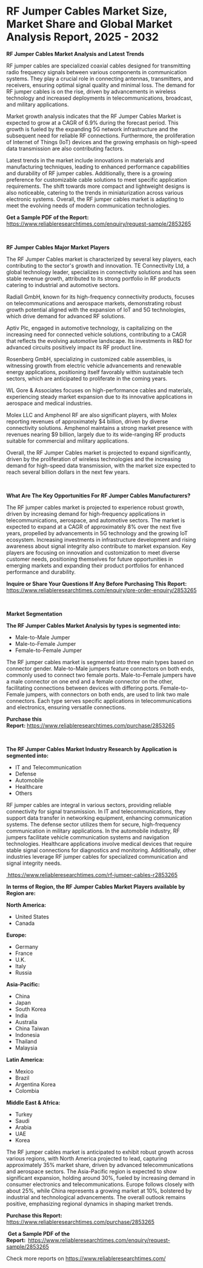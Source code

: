 <p><h1>RF Jumper Cables Market Size, Market Share and Global Market Analysis Report, 2025 - 2032</h1></p><p><strong>RF Jumper Cables Market Analysis and Latest Trends</strong></p>
<p><p>RF jumper cables are specialized coaxial cables designed for transmitting radio frequency signals between various components in communication systems. They play a crucial role in connecting antennas, transmitters, and receivers, ensuring optimal signal quality and minimal loss. The demand for RF jumper cables is on the rise, driven by advancements in wireless technology and increased deployments in telecommunications, broadcast, and military applications.</p><p>Market growth analysis indicates that the RF Jumper Cables Market is expected to grow at a CAGR of 6.9% during the forecast period. This growth is fueled by the expanding 5G network infrastructure and the subsequent need for reliable RF connections. Furthermore, the proliferation of Internet of Things (IoT) devices and the growing emphasis on high-speed data transmission are also contributing factors.</p><p>Latest trends in the market include innovations in materials and manufacturing techniques, leading to enhanced performance capabilities and durability of RF jumper cables. Additionally, there is a growing preference for customizable cable solutions to meet specific application requirements. The shift towards more compact and lightweight designs is also noticeable, catering to the trends in miniaturization across various electronic systems. Overall, the RF jumper cables market is adapting to meet the evolving needs of modern communication technologies.</p></p>
<p><strong>Get a Sample PDF of the Report:&nbsp;</strong> <a href="https://www.reliableresearchtimes.com/enquiry/request-sample/2853265?utm_campaign=3355&utm_medium=2&utm_source=Github&utm_content=ia&utm_term=11032025&utm_id=rf-jumper-cables">https://www.reliableresearchtimes.com/enquiry/request-sample/2853265</a></p>
<p>&nbsp;</p>
<p><strong>RF Jumper Cables Major Market Players</strong></p>
<p><p>The RF Jumper Cables market is characterized by several key players, each contributing to the sector's growth and innovation. TE Connectivity Ltd, a global technology leader, specializes in connectivity solutions and has seen stable revenue growth, attributed to its strong portfolio in RF products catering to industrial and automotive sectors.</p><p>Radiall GmbH, known for its high-frequency connectivity products, focuses on telecommunications and aerospace markets, demonstrating robust growth potential aligned with the expansion of IoT and 5G technologies, which drive demand for advanced RF solutions.</p><p>Aptiv Plc, engaged in automotive technology, is capitalizing on the increasing need for connected vehicle solutions, contributing to a CAGR that reflects the evolving automotive landscape. Its investments in R&D for advanced circuits positively impact its RF product line.</p><p>Rosenberg GmbH, specializing in customized cable assemblies, is witnessing growth from electric vehicle advancements and renewable energy applications, positioning itself favorably within sustainable tech sectors, which are anticipated to proliferate in the coming years.</p><p>WL Gore & Associates focuses on high-performance cables and materials, experiencing steady market expansion due to its innovative applications in aerospace and medical industries.</p><p>Molex LLC and Amphenol RF are also significant players, with Molex reporting revenues of approximately $4 billion, driven by diverse connectivity solutions. Amphenol maintains a strong market presence with revenues nearing $9 billion, largely due to its wide-ranging RF products suitable for commercial and military applications.</p><p>Overall, the RF Jumper Cables market is projected to expand significantly, driven by the proliferation of wireless technologies and the increasing demand for high-speed data transmission, with the market size expected to reach several billion dollars in the next few years.</p></p>
<p>&nbsp;</p>
<p><strong>What Are The Key Opportunities For RF Jumper Cables Manufacturers?</strong></p>
<p><p>The RF jumper cables market is projected to experience robust growth, driven by increasing demand for high-frequency applications in telecommunications, aerospace, and automotive sectors. The market is expected to expand at a CAGR of approximately 8% over the next five years, propelled by advancements in 5G technology and the growing IoT ecosystem. Increasing investments in infrastructure development and rising awareness about signal integrity also contribute to market expansion. Key players are focusing on innovation and customization to meet diverse customer needs, positioning themselves for future opportunities in emerging markets and expanding their product portfolios for enhanced performance and durability.</p></p>
<p><strong>Inquire or Share Your Questions If Any Before Purchasing This Report:</strong> <a href="https://www.reliableresearchtimes.com/enquiry/pre-order-enquiry/2853265?utm_campaign=3355&utm_medium=2&utm_source=Github&utm_content=ia&utm_term=11032025&utm_id=rf-jumper-cables">https://www.reliableresearchtimes.com/enquiry/pre-order-enquiry/2853265</a></p>
<p>&nbsp;</p>
<p><strong>Market Segmentation</strong></p>
<p><strong>The RF Jumper Cables Market Analysis by types is segmented into:</strong></p>
<p><ul><li>Male-to-Male Jumper</li><li>Male-to-Female Jumper</li><li>Female-to-Female Jumper</li></ul></p>
<p><p>The RF jumper cables market is segmented into three main types based on connector gender. Male-to-Male jumpers feature connectors on both ends, commonly used to connect two female ports. Male-to-Female jumpers have a male connector on one end and a female connector on the other, facilitating connections between devices with differing ports. Female-to-Female jumpers, with connectors on both ends, are used to link two male connectors. Each type serves specific applications in telecommunications and electronics, ensuring versatile connections.</p></p>
<p><strong>Purchase this Report:&nbsp;</strong><a href="https://www.reliableresearchtimes.com/purchase/2853265?utm_campaign=3355&utm_medium=2&utm_source=Github&utm_content=ia&utm_term=11032025&utm_id=rf-jumper-cables">https://www.reliableresearchtimes.com/purchase/2853265</a></p>
<p>&nbsp;</p>
<p><strong>The RF Jumper Cables Market Industry Research by Application is segmented into:</strong></p>
<p><ul><li>IT and Telecommunication</li><li>Defense</li><li>Automobile</li><li>Healthcare</li><li>Others</li></ul></p>
<p><p>RF jumper cables are integral in various sectors, providing reliable connectivity for signal transmission. In IT and telecommunications, they support data transfer in networking equipment, enhancing communication systems. The defense sector utilizes them for secure, high-frequency communication in military applications. In the automobile industry, RF jumpers facilitate vehicle communication systems and navigation technologies. Healthcare applications involve medical devices that require stable signal connections for diagnostics and monitoring. Additionally, other industries leverage RF jumper cables for specialized communication and signal integrity needs.</p></p>
<p><a href="https://www.reliableresearchtimes.com/rf-jumper-cables-r2853265?utm_campaign=3355&utm_medium=2&utm_source=Github&utm_content=ia&utm_term=11032025&utm_id=rf-jumper-cables">&nbsp;https://www.reliableresearchtimes.com/rf-jumper-cables-r2853265</a></p>
<p><strong>In terms of Region, the RF Jumper Cables Market Players available by Region are:</strong></p>
<p>
    <p> <strong> North America: </strong>
        <ul>
            <li>United States</li>
            <li>Canada</li>
        </ul>
        </p> 
    <p> <strong> Europe: </strong>
        <ul>
            <li>Germany</li>
            <li>France</li>
            <li>U.K.</li>
            <li>Italy</li>
            <li>Russia</li>
        </ul>
        </p> 
    <p> <strong> Asia-Pacific: </strong>
        <ul>
            <li>China</li>
            <li>Japan</li>
            <li>South Korea</li>
            <li>India</li>
            <li>Australia</li>
            <li>China Taiwan</li>
            <li>Indonesia</li>
            <li>Thailand</li>
            <li>Malaysia</li>
        </ul>
        </p> 
    <p> <strong> Latin America: </strong>
        <ul>
            <li>Mexico</li>
            <li>Brazil</li>
            <li>Argentina Korea</li>
            <li>Colombia</li>
        </ul>
        </p> 
    <p> <strong> Middle East & Africa: </strong>
        <ul>
            <li>Turkey</li>
            <li>Saudi</li>
            <li>Arabia</li>
            <li>UAE</li>
            <li>Korea</li>
        </ul>
    </p>
    </p>
<p><p>The RF jumper cables market is anticipated to exhibit robust growth across various regions, with North America projected to lead, capturing approximately 35% market share, driven by advanced telecommunications and aerospace sectors. The Asia-Pacific region is expected to show significant expansion, holding around 30%, fueled by increasing demand in consumer electronics and telecommunications. Europe follows closely with about 25%, while China represents a growing market at 10%, bolstered by industrial and technological advancements. The overall outlook remains positive, emphasizing regional dynamics in shaping market trends.</p></p>
<p><strong>Purchase this Report: </strong><a href="https://www.reliableresearchtimes.com/purchase/2853265?utm_campaign=3355&utm_medium=2&utm_source=Github&utm_content=ia&utm_term=11032025&utm_id=rf-jumper-cables">https://www.reliableresearchtimes.com/purchase/2853265</a></p>
<p>&nbsp;<strong>Get a Sample PDF of the Report:&nbsp;&nbsp;</strong><a href="https://www.reliableresearchtimes.com/enquiry/request-sample/2853265?utm_campaign=3355&utm_medium=2&utm_source=Github&utm_content=ia&utm_term=11032025&utm_id=rf-jumper-cables">https://www.reliableresearchtimes.com/enquiry/request-sample/2853265</a></p>
<p><strong></strong></p>
<p>Check more reports on <a href="https://www.reliableresearchtimes.com/?utm_campaign=3355&utm_medium=2&utm_source=Github&utm_content=ia&utm_term=11032025&utm_id=rf-jumper-cables">https://www.reliableresearchtimes.com/</a></p>